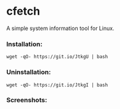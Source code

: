 # cfetch
 A simple system information tool for Linux. 

 ### Installation:
 ```
wget -qO- https://git.io/JtkgU | bash
 ```

### Uninstallation:
```
wget -qO- https://git.io/JtkgI | bash
```

### Screenshots:
